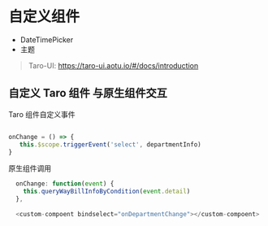 # 自定义组件

* DateTimePicker
* 主题

> Taro-UI: https://taro-ui.aotu.io/#/docs/introduction

## 自定义 Taro 组件 与原生组件交互

Taro 组件自定义事件

```js

onChange = () => {
   this.$scope.triggerEvent('select', departmentInfo)
}

```

原生组件调用

```js
  onChange: function(event) {
    this.queryWayBillInfoByCondition(event.detail)
  },
  
  <custom-compoent bindselect="onDepartmentChange"></custom-compoent>
```
